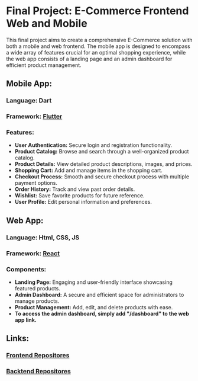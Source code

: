 # Final Project: E-Commerce Frontend Web and Mobile

This final project aims to create a comprehensive E-Commerce solution with both a mobile and web frontend. The mobile app is designed to encompass a wide array of features crucial for an optimal shopping experience, while the web app consists of a landing page and an admin dashboard for efficient product management.

## Mobile App:
### Language: Dart
### Framework: [Flutter](https://flutter.dev/)

### Features:

- **User Authentication:** Secure login and registration functionality.
- **Product Catalog:** Browse and search through a well-organized product catalog.
- **Product Details:** View detailed product descriptions, images, and prices.
- **Shopping Cart:** Add and manage items in the shopping cart.
- **Checkout Process:** Smooth and secure checkout process with multiple payment options.
- **Order History:** Track and view past order details.
- **Wishlist:** Save favorite products for future reference.
- **User Profile:** Edit personal information and preferences.

## Web App:
### Language: Html, CSS, JS
### Framework: [React](https://react.dev/)

### Components:

- **Landing Page:** Engaging and user-friendly interface showcasing featured products.
- **Admin Dashboard:** A secure and efficient space for administrators to manage products.
- **Product Management:** Add, edit, and delete products with ease.
- **To access the admin dashboard, simply add "/dashboard" to the web app link.**

## Links:
### [Frontend Repositores](https://github.com/nyvee/frontend-project)
### [Backtend Repositores](https://github.com/Ardikaas/backend-project)
